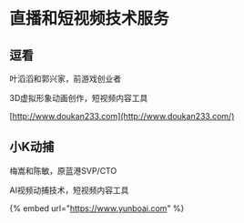 # 直播和短视频技术服务

## 逗看

叶滔滔和郭兴家，前游戏创业者

3D虚拟形象动画创作，短视频内容工具

[http://www.doukan233.com](http://www.doukan233.com/)

## 小K动捕

梅嵩和陈敏，原蓝港SVP/CTO

AI视频动捕技术，短视频内容工具

{% embed url="https://www.yunboai.com" %}



